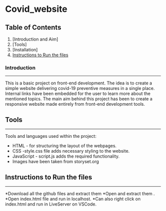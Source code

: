 # Covid_website


## Table of Contents

1. [Introduction and Aim]
2. [Tools]
3. [Installation]
4. [Instructions to Run the files](#run)

### Introduction

---
This is a basic project on front-end development. The idea is to create a simple website delivering 
covid-19 preventive measures in a single place. Internal links have been embedded for the user to 
learn more about the mentioned topics.
The main aim behind this project has been to create a responsive website made entirely from front-end
development tools.



## Tools

---

Tools and languages used within the project:

- HTML - for structuring the layout of the webpages.
- CSS -style.css file adds necessary styling to the website.
- JavaScript - script.js adds the required functionality.
- Images have been taken from storyset.org
 

## Instructions to Run the files

---

*Download all the github files and extract them
*Open and extract them .
*Open index.html file and run in localhost.
*Can also right click on index.html and run in LiveServer on VSCode.
